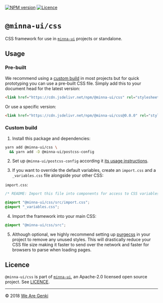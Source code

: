 <!-- markdownlint-disable first-line-h1 ol-prefix -->

[![NPM version](https://img.shields.io/npm/v/@minna-ui/css.svg)](https://www.npmjs.com/package/@minna-ui/css)
[![Licence](https://img.shields.io/npm/l/@minna-ui/css.svg)](https://github.com/WeAreGenki/minna-ui/blob/master/LICENCE)

# `@minna-ui/css`

CSS framework for use in [`minna-ui`](https://github.com/WeAreGenki/minna-ui) projects or standalone.

## Usage

### Pre-built

We recommend using a [custom build](#custom-build) in most projects but for quick prototyping you can use a pre-built CSS file. Simply add this to your document head for the latest version:

```html
<link href="https://cdn.jsdelivr.net/npm/@minna-ui/css" rel="stylesheet"/>
```

Or use a specific version:

```html
<link href="https://cdn.jsdelivr.net/npm/@minna-ui/css@0.0.0" rel="stylesheet"/>
```

### Custom build

1. Install this package and dependencies:

```sh
yarn add @minna-ui/css \
  && yarn add -D @minna-ui/postcss-config
```

2. Set up `@minna-ui/postcss-config` according it [its usage instructions](https://github.com/WeAreGenki/minna-ui/tree/master/utils/postcss-config).

3. If you want to override the default variables, create an `import.css` and a `_variables.css` file alongside your other CSS:

`import.css`:

```css
/* README: Import this file into components for access to CSS variables */

@import "@minna-ui/css/src/import.css";
@import "_variables.css";
```

4. Import the framework into your main CSS:

```css
@import "@minna-ui/css/src";
```

5. Although optional, we highly recommend setting up [purgecss](https://github.com/FullHuman/purgecss) in your project to remove any unused styles. This will drastically reduce your CSS file size making it faster to send over the network and faster for browsers to parse when loading pages.

## Licence

`@minna-ui/css` is part of [`minna-ui`](https://github.com/WeAreGenki/minna-ui), an Apache-2.0 licensed open source project. See [LICENCE](https://github.com/WeAreGenki/minna-ui/blob/master/LICENCE).

-----

© 2018 [We Are Genki](https://wearegenki.com)
